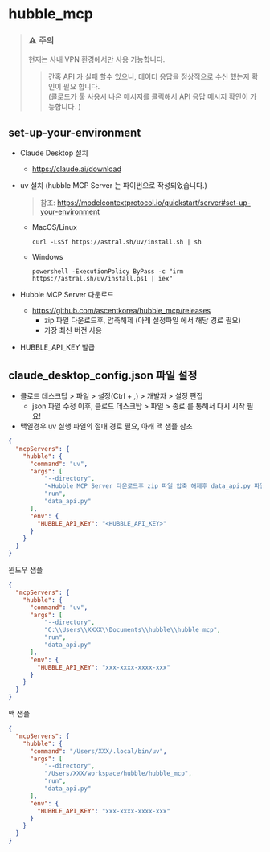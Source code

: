 # hubble_mcp

> ### ⚠️ **주의**
> 현재는 사내 VPN 환경에서만 사용 가능합니다.
> > 간혹 API 가 실패 할수 있으니, 데이터 응답을 정상적으로 수신 했는지 확인이 필요 합니다.  
> > (클로드가 툴 사용시 나온 메시지를 클릭해서 API 응답 메시지 확인이 가능합니다. )

## set-up-your-environment

* Claude Desktop 설치
  * https://claude.ai/download
* uv 설치 (hubble MCP Server 는 파이썬으로 작성되었습니다.)
  > 참조: https://modelcontextprotocol.io/quickstart/server#set-up-your-environment
  * MacOS/Linux
    ```
    curl -LsSf https://astral.sh/uv/install.sh | sh
    ```
  * Windows
    ```
    powershell -ExecutionPolicy ByPass -c "irm https://astral.sh/uv/install.ps1 | iex"
    ```
  
* Hubble MCP Server 다운로드
  * https://github.com/ascentkorea/hubble_mcp/releases
    * zip 파일 다운로드후, 압축해제 (아래 설정파일 에서 해당 경로 필요)
    * 가장 최신 버전 사용
* HUBBLE_API_KEY 발급

## claude_desktop_config.json  파일 설정

* 클로드 데스크탑 > 파일 > 설정(Ctrl + ,) > 개발자 > 설정 편집
  * json 파일 수정 이후, 클로드 데스크탑 > 파일 > 종료 를 통해서 다시 시작 필요!
* 맥일경우 uv 실행 파일의 절대 경로 필요, 아래 맥 샘플 참조


```json
{
  "mcpServers": {
    "hubble": {
      "command": "uv",
      "args": [
          "--directory",
          "<Hubble MCP Server 다운로드후 zip 파일 압축 해제후 data_api.py 파일 있는 경로>",
          "run",
          "data_api.py"
      ],
      "env": {
        "HUBBLE_API_KEY": "<HUBBLE_API_KEY>"
      }
    }
  }
}
```

윈도우 샘플
```json
{
  "mcpServers": {
    "hubble": {
      "command": "uv",
      "args": [
          "--directory",
          "C:\\Users\\XXXX\\Documents\\hubble\\hubble_mcp",
          "run",
          "data_api.py"
      ],
      "env": {
        "HUBBLE_API_KEY": "xxx-xxxx-xxxx-xxx"
      }
    }
  }
}
```

맥 샘플
```json
{
  "mcpServers": {
    "hubble": {
      "command": "/Users/XXX/.local/bin/uv",
      "args": [
          "--directory",
          "/Users/XXX/workspace/hubble/hubble_mcp",
          "run",
          "data_api.py"
      ],
      "env": {
        "HUBBLE_API_KEY": "xxx-xxxx-xxxx-xxx"
      }
    }
  }
}
```

